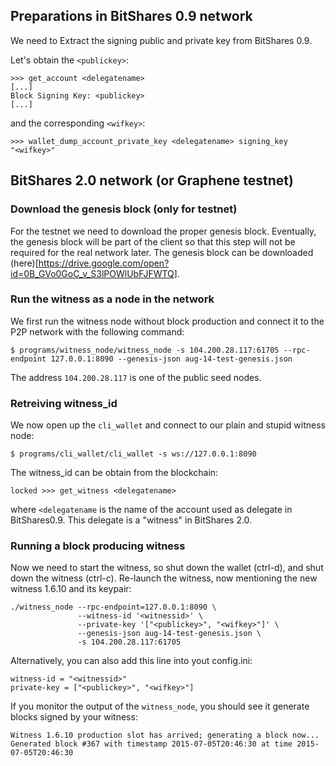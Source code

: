 ## Preparations in BitShares 0.9 network

We need to Extract the signing public and private key from BitShares 0.9.

Let's obtain the `<publickey>`:

    >>> get_account <delegatename>
    [...]
    Block Signing Key: <publickey>
    [...]

and the corresponding `<wifkey>`:

    >>> wallet_dump_account_private_key <delegatename> signing_key
    "<wifkey>"

## BitShares 2.0 network (or Graphene testnet)

### Download the genesis block (only for testnet)

For the testnet we need to download the proper genesis block. Eventually, the
genesis block will be part of the client so that this step will not be required
for the real network later. The genesis block can be downloaded (here)[https://drive.google.com/open?id=0B_GVo0GoC_v_S3lPOWlUbFJFWTQ].

### Run the witness as a node in the network
We first run the witness node without block production and connect it to the P2P
network with the following command:

    $ programs/witness_node/witness_node -s 104.200.28.117:61705 --rpc-endpoint 127.0.0.1:8090 --genesis-json aug-14-test-genesis.json

The address `104.200.28.117` is one of the public seed nodes.

### Retreiving witness_id
We now open up the `cli_wallet` and connect to our plain and stupid witness node:

    $ programs/cli_wallet/cli_wallet -s ws://127.0.0.1:8090

The witness_id can be obtain from the blockchain:

    locked >>> get_witness <delegatename>

where `<delegatename` is the name of the account used as delegate in
BitShares0.9. This delegate is a "witness" in BitShares 2.0.

### Running a block producing witness

Now we need to start the witness, so shut down the wallet (ctrl-d),  and shut
down the witness (ctrl-c).  Re-launch the witness, now mentioning the new
witness 1.6.10 and its keypair:

    ./witness_node --rpc-endpoint=127.0.0.1:8090 \
                   --witness-id '<witnessid>' \
                   --private-key '["<publickey>", "<wifkey>"]' \
                   --genesis-json aug-14-test-genesis.json \
                   -s 104.200.28.117:61705

Alternatively, you can also add this line into yout config.ini:

    witness-id = "<witnessid>"
    private-key = ["<publickey>", "<wifkey>"]

If you monitor the output of the `witness_node`, you should see it generate 
blocks signed by your witness:

    Witness 1.6.10 production slot has arrived; generating a block now...
    Generated block #367 with timestamp 2015-07-05T20:46:30 at time 2015-07-05T20:46:30
